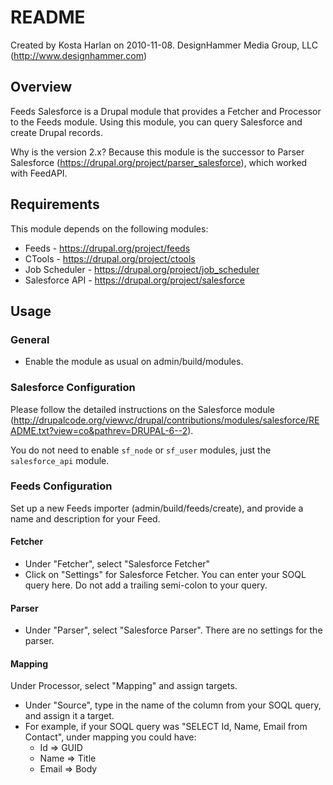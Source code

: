 README
======
 
Created by Kosta Harlan on 2010-11-08.
DesignHammer Media Group, LLC (http://www.designhammer.com)

Overview
--------

Feeds Salesforce is a Drupal module that provides a Fetcher and Processor to the Feeds module. Using this module, you can query Salesforce and create Drupal records.

Why is the version 2.x? Because this module is the successor to Parser Salesforce (https://drupal.org/project/parser_salesforce), which worked with FeedAPI.

Requirements
------------

This module depends on the following modules:

* Feeds - https://drupal.org/project/feeds
* CTools - https://drupal.org/project/ctools
* Job Scheduler - https://drupal.org/project/job_scheduler
* Salesforce API - https://drupal.org/project/salesforce

Usage
-----

### General

* Enable the module as usual on admin/build/modules.

### Salesforce Configuration

Please follow the detailed instructions on the Salesforce module (http://drupalcode.org/viewvc/drupal/contributions/modules/salesforce/README.txt?view=co&pathrev=DRUPAL-6--2).

You do not need to enable `sf_node` or `sf_user` modules, just the `salesforce_api` module.

### Feeds Configuration

Set up a new Feeds importer (admin/build/feeds/create), and provide a name and description for your Feed.

#### Fetcher

* Under "Fetcher", select "Salesforce Fetcher"
* Click on "Settings" for Salesforce Fetcher. You can enter your SOQL query here. Do not add a trailing semi-colon to your query. 

#### Parser

* Under "Parser", select "Salesforce Parser". There are no settings for the parser.

#### Mapping

Under Processor, select "Mapping" and assign targets.

* Under "Source", type in the name of the column from your SOQL query, and assign it a target.
* For example, if your SOQL query was "SELECT Id, Name, Email from Contact", under mapping you could have:
	* Id => GUID
	* Name => Title
	* Email => Body
